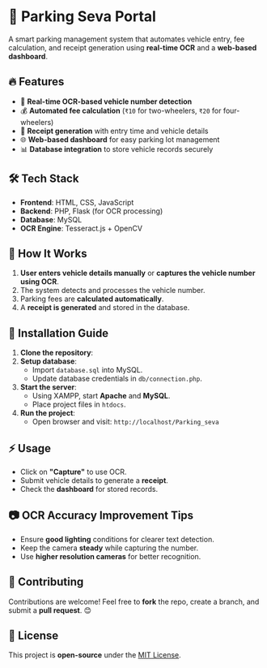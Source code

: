 # 🚗 Parking Seva Portal
A smart parking management system that automates vehicle entry, fee calculation, and receipt generation using **real-time OCR** and a **web-based dashboard**.

## 🔥 Features
- 📸 **Real-time OCR-based vehicle number detection**
- 💰 **Automated fee calculation** (`₹10` for two-wheelers, `₹20` for four-wheelers)
- 🧾 **Receipt generation** with entry time and vehicle details
- 🌐 **Web-based dashboard** for easy parking lot management
- 📊 **Database integration** to store vehicle records securely

## 🛠 Tech Stack
- **Frontend**: HTML, CSS, JavaScript
- **Backend**: PHP, Flask (for OCR processing)
- **Database**: MySQL
- **OCR Engine**: Tesseract.js + OpenCV

## 📸 How It Works
1. **User enters vehicle details manually** or **captures the vehicle number using OCR**.
2. The system detects and processes the vehicle number.
3. Parking fees are **calculated automatically**.
4. A **receipt is generated** and stored in the database.

## 🚀 Installation Guide
1. **Clone the repository**:
2. **Setup database**:
   - Import `database.sql` into MySQL.
   - Update database credentials in `db/connection.php`.
3. **Start the server**:
   - Using XAMPP, start **Apache** and **MySQL**.
   - Place project files in `htdocs`.
4. **Run the project**:
   - Open browser and visit: `http://localhost/Parking_seva`

## ⚡ Usage
- Click on **"Capture"** to use OCR.
- Submit vehicle details to generate a **receipt**.
- Check the **dashboard** for stored records.

## 📷 OCR Accuracy Improvement Tips
- Ensure **good lighting** conditions for clearer text detection.
- Keep the camera **steady** while capturing the number.
- Use **higher resolution cameras** for better recognition.

## 🤝 Contributing
Contributions are welcome! Feel free to **fork** the repo, create a branch, and submit a **pull request**. 😊

## 📜 License
This project is **open-source** under the [MIT License](LICENSE).


